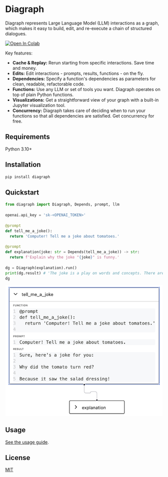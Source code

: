 # Diagraph

Diagraph represents Large Language Model (LLM) interactions as a graph, which makes it easy to build, edit, and re-execute a chain of structured dialogues.

<a href="https://colab.research.google.com/github/thekevinscott/Diagraph/blob/master/docs/usage.ipynb" target="_blank"><img src="https://colab.research.google.com/assets/colab-badge.svg" alt="Open In Colab" title="Open In Colab" /></a>

Key features:

- **Cache & Replay:** Rerun starting from specific interactions. Save time and money.
- **Edits:** Edit interactions - prompts, results, functions - on the fly.
- **Dependencies:** Specify a function's dependencies as parameters for clean, readable, refactorable code.
- **Functions:** Use any LLM or set of tools you want. Diagraph operates on top of plain Python functions.
- **Visualizations:** Get a straightforward view of your graph with a built-in Jupyter visualization tool.
- **Concurrency:** Diagraph takes care of deciding when to run your functions so that all dependencies are satisfied. Get concurrency for free.

## Requirements

Python 3.10+

## Installation

```bash
pip install diagraph
```

## Quickstart

```python
from diagraph import Diagraph, Depends, prompt, llm

openai.api_key = 'sk-<OPENAI_TOKEN>'

@prompt
def tell_me_a_joke():
  return 'Computer! Tell me a joke about tomatoes.'

@prompt
def explanation(joke: str = Depends(tell_me_a_joke)) -> str:
  return f'Explain why the joke "{joke}" is funny.'

dg = Diagraph(explanation).run()
print(dg.result) # 'The joke is a play on words and concepts. There are two main ideas that make it humorous...
dg
```

![Quickstart visualization](https://raw.githubusercontent.com/thekevinscott/Diagraph/main/assets/quickstart.png)

## Usage

[See the usage guide](https://github.com/thekevinscott/Diagraph/blob/main/docs/usage.ipynb).

## License

[MIT](https://github.com/thekevinscott/Diagraph/blob/main/LICENSE)
